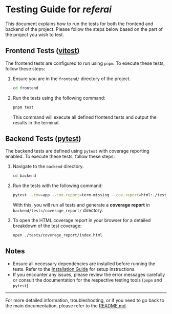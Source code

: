 # Testing Guide for *referai*

This document explains how to run the tests for both the frontend and backend of the project. Please follow the steps below based on the part of the project you wish to test.


## Frontend Tests ([vitest](https://vitest.dev/))

The frontend tests are configured to run using `pnpm`. To execute these tests, follow these steps:

1. Ensure you are in the `frontend/` directory of the project.

   ```bash
   cd frontend
   ```

2. Run the tests using the following command:

   ```bash
   pnpm test
   ```

   This command will execute all defined frontend tests and output the results in the terminal.

## Backend Tests ([pytest](https://docs.pytest.org/en/stable/))

The backend tests are defined using `pytest` with coverage reporting enabled. To execute these tests, follow these steps:

1. Navigate to the `backend` directory.

   ```bash
   cd backend
   ```

2. Run the tests with the following command:

   ```bash
   pytest --cov=app --cov-report=term-missing --cov-report=html:./tests/coverage_report
   ```
    With this, you will run all tests and generate a **coverage report** in `backend/tests/coverage_report/` directory.

3. To open the HTML coverage report in your browser for a detailed breakdown of the test coverage:

   ```bash
   open ./tests/coverage_report/index.html
   ```

## Notes

- Ensure all necessary dependencies are installed before running the tests. Refer to the [Installation Guide](./INSTALLATION.md) for setup instructions.
- If you encounter any issues, please review the error messages carefully or consult the documentation for the respective testing tools (`pnpm` and `pytest`).

---
For more detailed information, troubleshooting, or if you need to go back to the main documentation, please refer to the [README.md](../README.md).